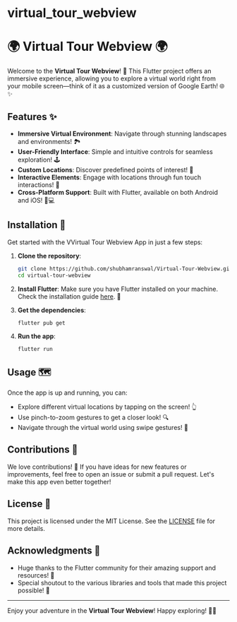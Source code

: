 # virtual_tour_webview

# 🌍 Virtual Tour Webview 🌍

Welcome to the **Virtual Tour Webview**! 🚀 This Flutter project offers an immersive experience, allowing you to explore a virtual world right from your mobile screen—think of it as a customized version of Google Earth! 🌐✨

## Features ✨

- **Immersive Virtual Environment**: Navigate through stunning landscapes and environments! 🏞️
- **User-Friendly Interface**: Simple and intuitive controls for seamless exploration! 🕹️
- **Custom Locations**: Discover predefined points of interest! 📍
- **Interactive Elements**: Engage with locations through fun touch interactions! 🤳
- **Cross-Platform Support**: Built with Flutter, available on both Android and iOS! 📱💻

## Installation 🚀

Get started with the VVirtual Tour Webview App in just a few steps:

1. **Clone the repository**:
   ```bash
   git clone https://github.com/shubhamranswal/Virtual-Tour-Webview.git
   cd virtual-tour-webview
   ```

2. **Install Flutter**: Make sure you have Flutter installed on your machine. Check the installation guide [here](https://flutter.dev/docs/get-started/install). 📖

3. **Get the dependencies**:
   ```bash
   flutter pub get
   ```

4. **Run the app**:
   ```bash
   flutter run
   ```

## Usage 🗺️

Once the app is up and running, you can:

- Explore different virtual locations by tapping on the screen! 👆
- Use pinch-to-zoom gestures to get a closer look! 🔍
- Navigate through the virtual world using swipe gestures! 💨

## Contributions 🤝

We love contributions! 💖 If you have ideas for new features or improvements, feel free to open an issue or submit a pull request. Let's make this app even better together!

## License 📜

This project is licensed under the MIT License. See the [LICENSE](LICENSE) file for more details.

## Acknowledgments 🙏

- Huge thanks to the Flutter community for their amazing support and resources! 🌟
- Special shoutout to the various libraries and tools that made this project possible! 🎉

---

Enjoy your adventure in the **Virtual Tour Webview**! Happy exploring! 🌈✨